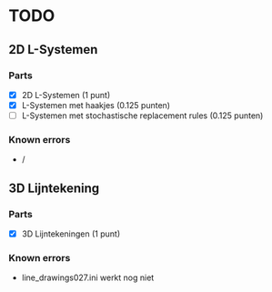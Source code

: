 # TODO

## 2D L-Systemen
### Parts
- [x] 2D L-Systemen (1 punt)
- [x] L-Systemen met haakjes (0.125 punten)
- [ ] L-Systemen met stochastische replacement rules (0.125 punten)
### Known errors
- /

## 3D Lijntekening
### Parts
- [x] 3D Lijntekeningen (1 punt)
### Known errors
- line_drawings027.ini werkt nog niet

